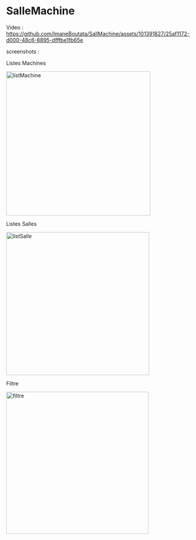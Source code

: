 # SalleMachine
Video :
https://github.com/ImaneBoutata/SallMachine/assets/101391827/25af1172-d000-48c6-8895-dfffbe1fb65e


screenshots : 

Listes Machines

<img width="388" alt="listMachine" src="https://github.com/ImaneBoutata/SallMachine/assets/101391827/1362176b-1a1d-4acf-8795-580748eccff0">

 Listes Salles
 
<img width="385" alt="listSalle" src="https://github.com/ImaneBoutata/SallMachine/assets/101391827/81a55e95-ba03-4a14-b94c-e49b32c32cd5">

Filtre 

<img width="383" alt="filtre" src="https://github.com/ImaneBoutata/SallMachine/assets/101391827/3197aa68-bcf2-460e-a82e-eb5aa827b0d0">


